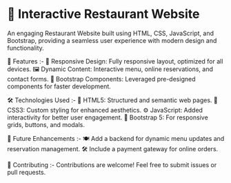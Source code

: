# 🍴 Interactive Restaurant Website
An engaging Restaurant Website built using HTML, CSS, JavaScript, and Bootstrap, providing a seamless user experience with modern design and functionality.

🚀 Features :-
📱 Responsive Design: Fully responsive layout, optimized for all devices.
🖼️ Dynamic Content: Interactive menu, online reservations, and contact forms.
🎨 Bootstrap Components: Leveraged pre-designed components for faster development.

🛠️ Technologies Used :-
🧱 HTML5: Structured and semantic web pages.
🎨 CSS3: Custom styling for enhanced aesthetics.
⚙️ JavaScript: Added interactivity for better user engagement.
💎 Bootstrap 5: For responsive grids, buttons, and modals.

🌟 Future Enhancements :-
🍽️ Add a backend for dynamic menu updates and reservation management.
🛠️ Include a payment gateway for online orders.

🤝 Contributing :-
Contributions are welcome! Feel free to submit issues or pull requests.

